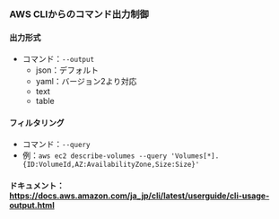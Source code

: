 ### AWS CLIからのコマンド出力制御

#### 出力形式
- コマンド：`--output`
  - json：デフォルト
  - yaml：バージョン2より対応
  - text
  - table

#### フィルタリング
- コマンド：`--query`
- 例：`aws ec2 describe-volumes --query 'Volumes[*].{ID:VolumeId,AZ:AvailabilityZone,Size:Size}'`


#### ドキュメント：https://docs.aws.amazon.com/ja_jp/cli/latest/userguide/cli-usage-output.html
